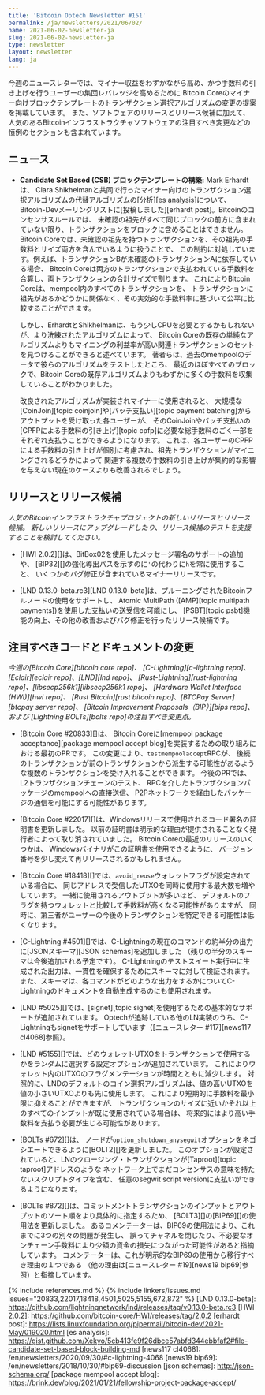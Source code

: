 ```yaml
---
title: 'Bitcoin Optech Newsletter #151'
permalink: /ja/newsletters/2021/06/02/
name: 2021-06-02-newsletter-ja
slug: 2021-06-02-newsletter-ja
type: newsletter
layout: newsletter
lang: ja
---
```

今週のニュースレターでは、マイナー収益をわずかながら高め、かつ手数料の引き上げを行うユーザーの集団レバレッジを高めるために
Bitcoin Coreのマイナー向けブロックテンプレートのトランザクション選択アルゴリズムの変更の提案を掲載しています。
また、ソフトウェアのリリースとリリース候補に加えて、
人気のあるBitcoinインフラストラクチャソフトウェアの注目すべき変更などの恒例のセクションも含まれています。

## ニュース

- **Candidate Set Based (CSB) ブロックテンプレートの構築:** Mark Erhardtは、
  Clara Shikhelmanと共同で行ったマイナー向けのトランザクション選択アルゴリズムの代替アルゴリズムの[分析][es analysis]について、
  Bitcoin-Devメーリングリストに[投稿しました][erhardt post]。Bitcoinのコンセンサスルールでは、
  未確認の祖先がすべて同じブロックの前方に含まれていない限り、トランザクションをブロックに含めることはできません。
  Bitcoin Coreでは、未確認の祖先を持つトランザクションを、その祖先の手数料とサイズ両方を含んでいるように扱うことで、
  この制約に対処しています。例えば、トランザクションBが未確認のトランザクションAに依存している場合、
  Bitcoin Coreは両方のトランザクションで支払われている手数料を合算し、両トランザクションの合計サイズで割ります。
  これによりBitcoin Coreは、mempool内のすべてのトランザクションを、
  トランザクションに祖先があるかどうかに関係なく、その実効的な手数料率に基づいて公平に比較することができます。

  しかし、ErhardtとShikhelmanは、もう少しCPUを必要とするかもしれないが、より洗練されたアルゴリズムによって、
  Bitcoin Coreの既存の単純なアルゴリズムよりもマイニングの利益率が高い関連トランザクションのセットを見つけることができると述べています。
  著者らは、過去のmempoolのデータで彼らのアルゴリズムをテストしたところ、
  最近のほぼすべてのブロックで、Bitcoin Coreの既存アルゴリズムよりもわずかに多くの手数料を収集していることがわかりました。

  改良されたアルゴリズムが実装されマイナーに使用されると、
  大規模な[CoinJoin][topic coinjoin]や[バッチ支払い][topic payment batching]からアウトプットを受け取った各ユーザーが、
  そのCoinJoinやバッチ支払いの[CPFPによる手数料の引き上げ][topic cpfp]に必要な総手数料のごく一部をそれぞれ支払うことができるようになります。
  これは、各ユーザーのCPFPによる手数料の引き上げが個別に考慮され、祖先トランザクションがマイニングされるどうかによって
  関連する複数の手数料の引き上げが集約的な影響を与えない現在のケースよりも改善されるでしょう。

## リリースとリリース候補

*人気のBitcoinインフラストラクチャプロジェクトの新しいリリースとリリース候補。
新しいリリースにアップグレードしたり、リリース候補のテストを支援することを検討してください。*

- [HWI 2.0.2][]は、BitBox02を使用したメッセージ署名のサポートの追加や、
  [BIP32][]の強化導出パスを示すのに`'`の代わりに`h`を常に使用すること、
  いくつかのバグ修正が含まれているマイナーリリースです。

- [LND 0.13.0-beta.rc3][LND 0.13.0-beta]は、プルーニングされたBitcoinフルノードの使用をサポートし、
  Atomic MultiPath ([AMP][topic multipath payments])を使用した支払いの送受信を可能にし、
  [PSBT][topic psbt]機能の向上、その他の改善およびバグ修正を行ったリリース候補です。

## 注目すべきコードとドキュメントの変更

*今週の[Bitcoin Core][bitcoin core repo]、
[C-Lightning][c-lightning repo]、[Eclair][eclair repo]、[LND][lnd repo]、
[Rust-Lightning][rust-lightning repo]、[libsecp256k1][libsecp256k1 repo]、
[Hardware Wallet Interface (HWI)][hwi repo]、
[Rust Bitcoin][rust bitcoin repo]、[BTCPay Server][btcpay server repo]、
[Bitcoin Improvement Proposals（BIP）][bips repo]、および
[Lightning BOLTs][bolts repo]の注目すべき変更点。*

- [Bitcoin Core #20833][]は、
  Bitcoin Coreに[mempool package acceptance][package mempool accept blog]を実装するための取り組みにおける最初のPRです。
  この変更により、`testmempoolaccept`RPCが、
  後続のトランザクションが前のトランザクションから派生する可能性があるような複数のトランザクションを受け入れることができます。
  今後のPRでは、L2トランザクションチェーンのテスト、
  RPCを介したトランザクションパッケージのmempoolへの直接送信、
  P2Pネットワークを経由したパッケージの通信を可能にする可能性があります。

- [Bitcoin Core #22017][]は、Windowsリリースで使用されるコード署名の証明書を更新しました。
  以前の証明書は明示的な理由が提供されることなく発行者によって取り消されていました。
  Bitcoin Coreの最近のリリースのいくつかは、
  Windowsバイナリがこの証明書を使用できるように、
  バージョン番号を少し変えて再リリースされるかもしれません。

- [Bitcoin Core #18418][]では、`avoid_reuse`ウォレットフラグが設定されている場合に、
  同じアドレスで受信したUTXOを同時に使用する最大数を増やしています。
  一緒に使用されるアウトプットが多いほど、
  デフォルトのフラグを持つウォレットと比較して手数料が高くなる可能性がありますが、
  同時に、第三者がユーザーの今後のトランザクションを特定できる可能性は低くなります。

- [C-Lightning #4501][]では、C-Lightningの現在のコマンドの約半分の出力に[JSONスキーマ][JSON schemas]を追加しました
  （残りの半分のスキーマは今後追加される予定です）。
  C-Lightningのテストスイート実行中に生成された出力は、一貫性を確保するためにスキーマに対して検証されます。
  また、スキーマは、各コマンドがどのような出力をするかについてC-Lightningのドキュメントを自動生成するのにも使用されます。

- [LND #5025][]では、[signet][topic signet]を使用するための基本的なサポートが追加されています。
  Optechが追跡している他のLN実装のうち、C-Lightningもsignetをサポートしています（[ニュースレター #117][news117 cl4068]参照）。

- [LND #5155][]では、どのウォレットUTXOをトランザクションで使用するかをランダムに選択する設定オプションが追加されています。
  これによりウォレット内のUTXOのフラグメンテーションが時間とともに減少します。
  対照的に、LNDのデフォルトのコイン選択アルゴリズムは、値の高いUTXOを値の小さいUTXOよりも先に使用します。
  これにより短期的に手数料を最小限に抑えることができますが、
  トランザクションのサイズに近いかそれ以上のすべてのインプットが既に使用されている場合は、
  将来的にはより高い手数料を支払う必要が生じる可能性があります。

- [BOLTs #672][]は、
  ノードが`option_shutdown_anysegwit`オプションをネゴシエートできるように[BOLT2][]を更新しました。
  このオプションが設定されていると、LNのクロージング・トランザクションが[Taproot][topic taproot]アドレスのような
  ネットワーク上でまだコンセンサスの意味を持たないスクリプトタイプを含む、
  任意のsegwit script versionに支払いができるようになります。

- [BOLTs #872][]は、コミットメントトランザクションのインプットとアウトプットのソート順をより具体的に指定するため、
  [BOLT3][]の[BIP69][]の使用法を更新しました。
  あるコメンテーターは、BIP69の使用法により、これまでに3つの別々の問題が発生し、
  誤ってチャネルを閉じたり、不必要なオンチェーン手数料により少額の資金の損失につながった可能性があると指摘しています。
  コメンテーターは、これが明示的なBIP69の使用から移行すべき理由の１つである
  （他の理由は[ニュースレター #19][news19 bip69]参照）と指摘しています。

{% include references.md %}
{% include linkers/issues.md issues="20833,22017,18418,4501,5025,5155,672,872" %}
[LND 0.13.0-beta]: https://github.com/lightningnetwork/lnd/releases/tag/v0.13.0-beta.rc3
[HWI 2.0.2]: https://github.com/bitcoin-core/HWI/releases/tag/2.0.2
[erhardt post]: https://lists.linuxfoundation.org/pipermail/bitcoin-dev/2021-May/019020.html
[es analysis]: https://gist.github.com/Xekyo/5cb413fe9f26dbce57abfd344ebbfaf2#file-candidate-set-based-block-building-md
[news117 cl4068]: /en/newsletters/2020/09/30/#c-lightning-4068
[news19 bip69]: /en/newsletters/2018/10/30/#bip69-discussion
[json schemas]: http://json-schema.org/
[package mempool accept blog]: https://brink.dev/blog/2021/01/21/fellowship-project-package-accept/
